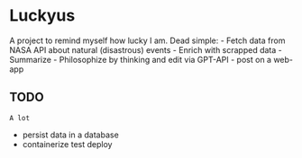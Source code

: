 # Luckyus

A project to remind myself how lucky I am.
Dead simple:
    - Fetch data from NASA API about natural (disastrous) events
    - Enrich with scrapped data
    - Summarize
    - Philosophize by thinking and edit via GPT-API
    - post on a web-app

## TODO
    A lot
- persist data in a database
- containerize test deploy

